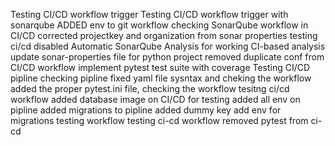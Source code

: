 Testing CI/CD workflow trigger
Testing CI/CD workflow trigger with sonarqube
ADDED env to git workflow 
checking SonarQube workflow in CI/CD
corrected projectkey and organization from sonar properties 
testing ci/cd
disabled Automatic SonarQube Analysis for working  CI-based analysis
update sonar-properties file for python project
removed duplicate conf from CI/CD workflow
implement pytest test suite with coverage 
Testing CI/CD pipline
checking pipline
fixed yaml file sysntax and cheking the workflow
added the proper pytest.ini file, checking the workflow 
tesitng ci/cd workflow 
added database image on CI/CD for testing 
added all env on pipline
added migrations to pipline
added dummy key
add env for migrations
testing workflow
testing ci-cd workflow
removed pytest from ci-cd 